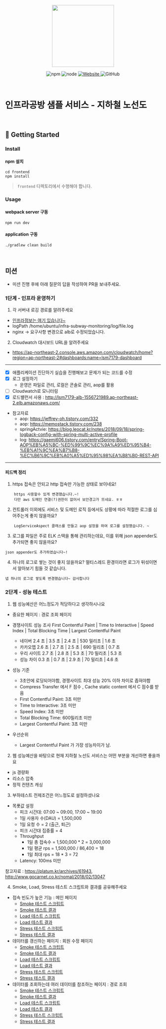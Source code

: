 <p align="center">
    <img width="200px;" src="https://raw.githubusercontent.com/woowacourse/atdd-subway-admin-frontend/master/images/main_logo.png"/>
</p>
<p align="center">
  <img alt="npm" src="https://img.shields.io/badge/npm-%3E%3D%205.5.0-blue">
  <img alt="node" src="https://img.shields.io/badge/node-%3E%3D%209.3.0-blue">
  <a href="https://edu.nextstep.camp/c/R89PYi5H" alt="nextstep atdd">
    <img alt="Website" src="https://img.shields.io/website?url=https%3A%2F%2Fedu.nextstep.camp%2Fc%2FR89PYi5H">
  </a>
  <img alt="GitHub" src="https://img.shields.io/github/license/next-step/atdd-subway-service">
</p>

<br>

# 인프라공방 샘플 서비스 - 지하철 노선도

<br>

## 🚀 Getting Started

### Install
#### npm 설치
```
cd frontend
npm install
```
> `frontend` 디렉토리에서 수행해야 합니다.

### Usage
#### webpack server 구동
```
npm run dev
```
#### application 구동
```
./gradlew clean build
```
<br>

## 미션

* 미션 진행 후에 아래 질문의 답을 작성하여 PR을 보내주세요.

### 1단계 - 인프라 운영하기
1. 각 서버내 로깅 경로를 알려주세요

* [인프라정보는 여기 있습니다~](https://github.com/lsm7179/infra-subway-deploy/tree/lsm7179#%EB%AF%B8%EC%85%98)
* logPath  /home/ubuntu/infra-subway-monitoring/log/file.log
* nginx -> 요구사항 변경으로 alb로 수정되었습니다. 
2. Cloudwatch 대시보드 URL을 알려주세요
* https://ap-northeast-2.console.aws.amazon.com/cloudwatch/home?region=ap-northeast-2#dashboards:name=lsm7179-dashboard
---
* [x] 애플리케이션 진단하기 실습을 진행해보고 문제가 되는 코드를 수정
* [x] 로그 설정하기
  * 운영은 파일로 관리, 로컬은 콘솔로 관리, aop를 활용
* [ ] Cloudwatch로 모니터링
* [x] 로드밸런서 사용 : http://lsm7179-alb-1556721989.ap-northeast-2.elb.amazonaws.com/
* 참고자료 
  * aop: https://jeffrey-oh.tistory.com/332
  * aop: https://memostack.tistory.com/238
  * springActvie: https://blog.leocat.kr/notes/2018/09/18/spring-logback-config-with-spring-multi-active-profile
  * log: https://gaemi606.tistory.com/entry/Spring-Boot-AOP%EB%A5%BC-%ED%99%9C%EC%9A%A9%ED%95%B4-%EB%A1%9C%EA%B7%B8-%EC%B6%9C%EB%A0%A5%ED%95%98%EA%B8%B0-REST-API
---
#### 피드백 정리
1. https 접속은 안되고 http 접속만 가능한 상태로 보이네요!
~~~
    https 사용할수 있게 변경했습니다.~!
    다만 aws 도메인 연결(?)권한이 없어서 보안경고가 뜨네요. ㅎㅎ
~~~
2. 컨트롤러 이외에도 서비스 및 도메인 로직 등에서도 상황에 따라 적절한 로그를 심어주는게 좋지 않을까요?
~~~
    LogServiceAspect 클래스를 만들고 aop 설정을 하여 로그를 설정했습니다. ~
~~~
3. 로그를 파일은 주로 ELK 스택을 통해 관리하는데요, 이를 위해 json appender도 추가되면 좋지 않을까요?
~~~
json appender도 추가하였습니다~! 
~~~
4. 하나의 로그로 쌓는 것이 좋지 않을까요? 멀티스레드 환경이라면 로그가 뒤섞이면서 알아보기 힘들 것 같습니다.
~~~
넵 하나의 로그로 쌓도록 변경했습니다~ 감사합니다
~~~

### 2단계 - 성능 테스트

1. 웹 성능예산은 어느정도가 적당하다고 생각하시나요
* 중요한 페이지 : 경로 조회 페이지

* 경쟁사이트 성능 조사
First Contentful Paint | Time to Interactive | Speed Index | Total Blocking Time | Largest Contentful Paint
  * 네이버      2.4 초 | 3.5 초 | 2.4 초 | 530 밀리초     | 1.6 초
  * 카카오맵    2.6 초  | 2.7 초 | 2.5 초 | 690 밀리초   | 0.7 초
  * 우리 사이트  2.7 초 | 2.8 초 | 5.3 초 | 70 밀리초    | 5.3 초
  * 성능 차이    0.3 초 | 0.7 초 | 2.9 초  | 70 밀리초   | 4.6 초

* 성능 기준
  * 3초안에 로딩되어야함, 경쟁사이트 최대 성능 20% 이하 차이로 좁혀야함
  * Compress Transfer 에서 F 점수 , Cache static content 에서 C 점수를 받음
  * First Contentful Paint: 3초 미만
  * Time to Interactive: 3초 미만
  * Speed Index: 3초 미만
  * Total Blocking Time: 600밀리초 미만
  * Largest Contentful Paint: 3초 미만

* 우선순위 
  * Largest Contentful Paint 가 가장 성능차이가 남.

2. 웹 성능예산을 바탕으로 현재 지하철 노선도 서비스는 어떤 부분을 개선하면 좋을까요
* js 경량화
* 리소스 압축
* 정적 컨텐츠 캐싱

3. 부하테스트 전제조건은 어느정도로 설정하셨나요
* 목푯값 설정
  * 피크 시간대: 07:00 ~ 09:00, 17:00 ~ 19:00
  * 1일 사용자 수(DAU) = 1,500,000
  * 1일 요청 수 = 2 (출근, 퇴근)
  * 피크 시간대 집중률 = 4
  * Throughput
    * 1일 총 접속수 = 1,500,000 * 2 = 3,000,000
    * 1일 평균 rps = 1,500,000 / 86,400 = 18
    * 1일 최대 rps = 18 * 3 = 72
  * Latency: 100ms 미만

참고자료 : https://platum.kr/archives/61943, http://www.gocarnet.co.kr/nomal/2018/02/13047

4. Smoke, Load, Stress 테스트 스크립트와 결과를 공유해주세요
* 접속 빈도가 높은 기능 : 메인 페이지
  * [Smoke 테스트 스크립트](/k6/main/smoke.js)
  * [Smoke 테스트 결과](/k6/main/smoke.log)
  * [Load 테스트 스크립트](/k6/main/load.js)
  * [Load 테스트 결과](/k6/main/load.log)
  * [Stress 테스트 스크립트](/k6/main/stress.js)
  * [Stress 테스트 결과](/k6/main/stress.log)
* 데이터를 갱신하는 페이지 : 회원 수정 페이지
  * [Smoke 테스트 스크립트](/k6/updateMemeber/smoke.js)
  * [Smoke 테스트 결과](/k6/updateMemeber/smoke.log)
  * [Load 테스트 스크립트](/k6/updateMemeber/load.js)
  * [Load 테스트 결과](/k6/updateMemeber/load.log)
  * [Stress 테스트 스크립트](/k6/updateMemeber/stress.js)
  * [Stress 테스트 결과](/k6/main/stress.log)
* 데이터를 조회하는데 여러 데이터를 참조하는 페이지 : 경로 조회
  * [Smoke 테스트 스크립트](/k6/findPath/smoke.js)
  * [Smoke 테스트 결과](/k6/findPath/smoke.log)
  * [Load 테스트 스크립트](/k6/findPath/load.js)
  * [Load 테스트 결과](/k6/findPath/load.log)
  * [Stress 테스트 스크립트](/k6/findPath/stress.js)
  * [Stress 테스트 결과](/k6/findPath/stress.log)